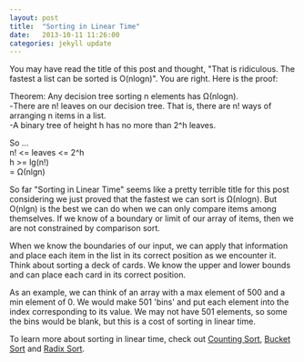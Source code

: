 ```yaml
---
layout: post
title:  "Sorting in Linear Time"
date:   2013-10-11 11:26:00
categories: jekyll update
---
```


You may have read the title of this post and thought, "That is ridiculous.  The fastest a list can be sorted is O(nlogn)".  You are right.  Here is the proof:

Theorem:  Any decision tree sorting n elements has Ω(nlogn).<br>
-There are n! leaves on our decision tree.  That is, there are n! ways of arranging n items in a list.<br>
-A binary tree of height h has no more than 2^h leaves.

So ...<br>
n! <= leaves <= 2^h<br>
h >= lg(n!)<br>
= Ω(nlgn)

So far "Sorting in Linear Time" seems like a pretty terrible title for this post considering we just proved that the fastest we can sort is Ω(nlogn).
But O(nlgn) is the best we can do when we can only compare items among themselves.  If we know of a boundary or limit of our array of items, then we are not constrained by comparison sort.

When we know the boundaries of our input, we can apply that information and place each item in the list in its correct position as we encounter it.  Think about sorting a deck of cards.
We know the upper and lower bounds and can place each card in its correct position.

As an example, we can think of an array with a max element of 500 and a min element of 0.  We would make 501
'bins' and put each element into the index corresponding to its value.  We may not have 501 elements, so some
the bins would be blank, but this is a cost of sorting in linear time.

To learn more about sorting in linear time, check out [Counting Sort](http://en.wikipedia.org/wiki/Counting_sort),
[Bucket Sort](http://en.wikipedia.org/wiki/Bucket_sort) and [Radix Sort](http://en.wikipedia.org/wiki/Radix_sort).

